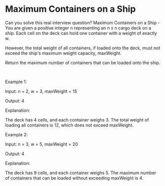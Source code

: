 # Maximum Containers on a Ship

Can you solve this real interview question? Maximum Containers on a Ship - You are given a positive integer n representing an n x n cargo deck on a ship. Each cell on the deck can hold one container with a weight of exactly w.

However, the total weight of all containers, if loaded onto the deck, must not exceed the ship's maximum weight capacity, maxWeight.

Return the maximum number of containers that can be loaded onto the ship.

 

Example 1:

Input: n = 2, w = 3, maxWeight = 15

Output: 4

Explanation:

The deck has 4 cells, and each container weighs 3. The total weight of loading all containers is 12, which does not exceed maxWeight.

Example 2:

Input: n = 3, w = 5, maxWeight = 20

Output: 4

Explanation:

The deck has 9 cells, and each container weighs 5. The maximum number of containers that can be loaded without exceeding maxWeight is 4.